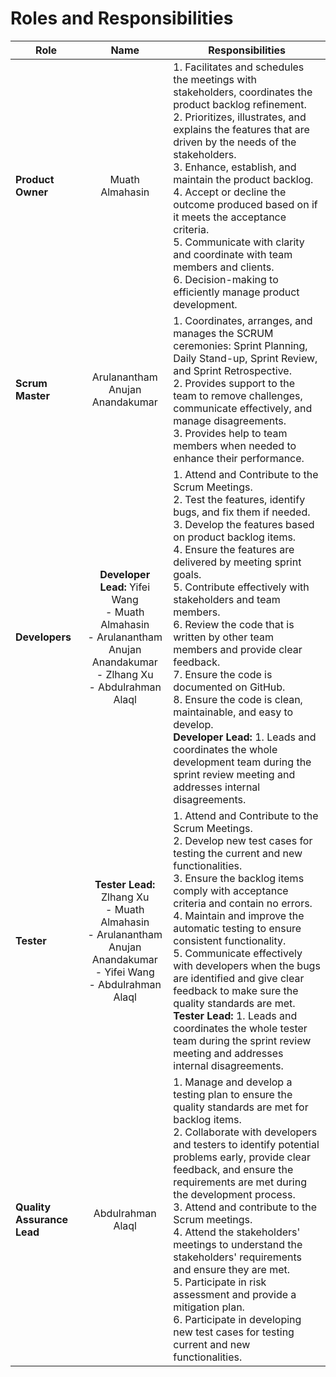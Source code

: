 # Roles and Responsibilities

| Role                    | Name                                                                 | Responsibilities                                                                                   |
|-------------------------|----------------------------------------------------------------------|---------------------------------------------------------------------------------------------------|
| **Product Owner**        | <div align="center">Muath Almahasin</div>                            | 1. Facilitates and schedules the meetings with stakeholders, coordinates the product backlog refinement. <br> 2. Prioritizes, illustrates, and explains the features that are driven by the needs of the stakeholders. <br> 3. Enhance, establish, and maintain the product backlog. <br> 4. Accept or decline the outcome produced based on if it meets the acceptance criteria. <br> 5. Communicate with clarity and coordinate with team members and clients. <br> 6. Decision-making to efficiently manage product development. |
| **Scrum Master**         | <div align="center">Arulanantham Anujan Anandakumar</div>            | 1. Coordinates, arranges, and manages the SCRUM ceremonies: Sprint Planning, Daily Stand-up, Sprint Review, and Sprint Retrospective. <br> 2. Provides support to the team to remove challenges, communicate effectively, and manage disagreements. <br> 3. Provides help to team members when needed to enhance their performance. |
| **Developers**           | <div align="center"><b>Developer Lead:</b> Yifei Wang<br> - Muath Almahasin<br> - Arulanantham Anujan Anandakumar<br> - Zlhang Xu<br> - Abdulrahman Alaql</div> | 1. Attend and Contribute to the Scrum Meetings. <br> 2. Test the features, identify bugs, and fix them if needed. <br> 3. Develop the features based on product backlog items. <br> 4. Ensure the features are delivered by meeting sprint goals. <br> 5. Contribute effectively with stakeholders and team members. <br> 6. Review the code that is written by other team members and provide clear feedback. <br> 7. Ensure the code is documented on GitHub. <br> 8. Ensure the code is clean, maintainable, and easy to develop. <br> **<b>Developer Lead:</b>** 1. Leads and coordinates the whole development team during the sprint review meeting and addresses internal disagreements. |
| **Tester**               | <div align="center"><b>Tester Lead:</b> Zlhang Xu<br> - Muath Almahasin<br> - Arulanantham Anujan Anandakumar<br> - Yifei Wang<br> - Abdulrahman Alaql</div> | 1. Attend and Contribute to the Scrum Meetings. <br> 2. Develop new test cases for testing the current and new functionalities. <br> 3. Ensure the backlog items comply with acceptance criteria and contain no errors. <br> 4. Maintain and improve the automatic testing to ensure consistent functionality. <br> 5. Communicate effectively with developers when the bugs are identified and give clear feedback to make sure the quality standards are met. <br> **<b>Tester Lead:</b>** 1. Leads and coordinates the whole tester team during the sprint review meeting and addresses internal disagreements. |
| **Quality Assurance Lead** | <div align="center">Abdulrahman Alaql</div> | 1. Manage and develop a testing plan to ensure the quality standards are met for backlog items. <br> 2. Collaborate with developers and testers to identify potential problems early, provide clear feedback, and ensure the requirements are met during the development process. <br> 3. Attend and contribute to the Scrum meetings. <br> 4. Attend the stakeholders' meetings to understand the stakeholders' requirements and ensure they are met. <br> 5. Participate in risk assessment and provide a mitigation plan. <br> 6. Participate in developing new test cases for testing current and new functionalities. |
